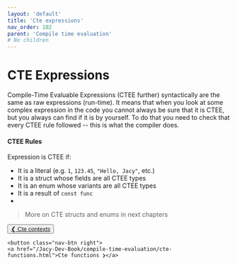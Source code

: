 ```yaml
---
layout: 'default'
title: 'Cte expressions'
nav_order: 102
parent: 'Compile time evaluation'
# No children
---
```


# CTE Expressions

Compile-Time Evaluable Expressions (CTEE further) syntactically are the same as raw expressions (run-time). It means
that when you look at some complex expression in the code you cannot always be sure that it is CTEE, but you always can
find if it is by yourself. To do that you need to check that every CTEE rule followed -- this is what the compiler does.

#### CTEE Rules

Expression is CTEE if:

* It is a literal (e.g. `1`, `123.45`, `"Hello, Jacy"`, etc.)
* It is a struct whose fields are all CTEE types
* It is an enum whose variants are all CTEE types
* It is a result of `const func` 
* 
> More on CTE structs and enums in next chapters
<div class="nav-btn-block">
    <button class="nav-btn left">
    <a href="/Jacy-Dev-Book/compile-time-evaluation/cte-contexts.html">❮ Cte contexts</a>
</button>

    <button class="nav-btn right">
    <a href="/Jacy-Dev-Book/compile-time-evaluation/cte-functions.html">Cte functions ❯</a>
</button>

</div>
